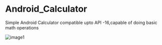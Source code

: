 # Android_Calculator
Simple Android Calculator compatible upto API -16,capable of doing basic math operations


![image1](https://user-images.githubusercontent.com/60139160/124666247-63431480-decb-11eb-8e2e-8a85050941ab.jpg)

